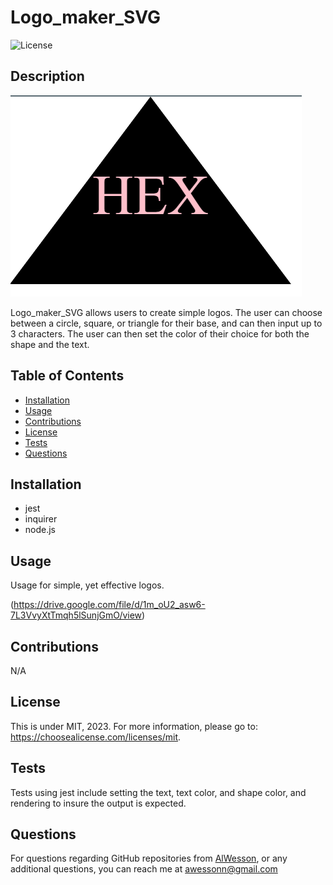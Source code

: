 # Logo_maker_SVG

  ![License](https://img.shields.io/badge/license-MIT-yellow.svg)

  ## Description

  ![alt text](https://raw.githubusercontent.com/AlWesson/Logo_maker_SVG/master/Images/Screenshot_logo_svg.png)

  Logo_maker_SVG allows users to create simple logos. The user can choose between a circle, square, or triangle for their base, and can then input up to 3 characters. The user can then set the color of their choice for both the shape and the text. 

  ## Table of Contents
  - [Installation](#Installation)
  - [Usage](#Usage)
  - [Contributions](#Contributions)
  - [License](#License)
  - [Tests](#Tests)
  - [Questions](#Questions)

  ## Installation

  - jest  
  - inquirer  
  - node.js  
  
  ## Usage

  Usage for simple, yet effective logos.
  
  (https://drive.google.com/file/d/1m_oU2_asw6-7L3VvyXtTmqh5lSunjGmO/view)

  ## Contributions

  N/A

  ## License

  This is under MIT, 2023. For more information, please go to: https://choosealicense.com/licenses/mit.

  ## Tests

  Tests using jest include setting the text, text color, and shape color, and rendering to insure the output is expected. 

  ## Questions 

  For questions regarding GitHub repositories from [AlWesson](https://github.com/AlWesson), or any additional questions, you can reach me at awessonn@gmail.com